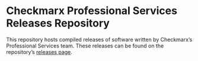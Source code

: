 # Checkmarx Professional Services Releases Repository

This repository hosts compiled releases of software written by
Checkmarx’s Professional Services team. These releases can be found on
the repository’s [releases
page](https://github.com/cxpsemea/ts-releases/releases).
